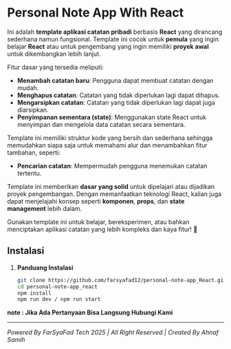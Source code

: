 # Personal Note App With React
Ini adalah **template aplikasi catatan pribadi** berbasis **React** yang dirancang sederhana namun fungsional. Template ini cocok untuk **pemula** yang ingin belajar **React** atau untuk pengembang yang ingin memiliki **proyek awal** untuk dikembangkan lebih lanjut.

Fitur dasar yang tersedia meliputi:

-   **Menambah catatan baru**: Pengguna dapat membuat catatan dengan mudah.
-   **Menghapus catatan**: Catatan yang tidak diperlukan lagi dapat dihapus.
-  **Mengarsipkan catatan**: Catatan yang tidak diperlukan lagi dapat juga diarsipkan.
-   **Penyimpanan sementara (state)**: Menggunakan state React untuk menyimpan dan mengelola data catatan secara sementara.

Template ini memiliki struktur kode yang bersih dan sederhana sehingga memudahkan siapa saja untuk memahami alur dan menambahkan fitur tambahan, seperti:
-   **Pencarian catatan**: Mempermudah pengguna menemukan catatan tertentu.

Template ini memberikan **dasar yang solid** untuk dipelajari atau dijadikan proyek pengembangan. Dengan memanfaatkan teknologi React, kalian juga dapat menjelajahi konsep seperti **komponen**, **props**, dan **state management** lebih dalam.

Gunakan template ini untuk belajar, bereksperimen, atau bahkan menciptakan aplikasi catatan yang lebih kompleks dan kaya fitur! 🚀

## Instalasi  

1. **Panduang Instalasi**  
   ```bash
   git clone https://github.com/farsyafad12/personal-note-app_React.git
   cd personal-note-app_react
   npm install
   npm run dev / npm run start

**note : Jika Ada Pertanyaan Bisa Langsung Hubungi Kami**
<hr />

*Powered By FarSyaFad Tech 2025  |  All Right Reserved  |  Created By Ahnaf Samih*
